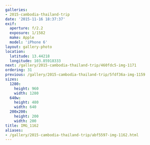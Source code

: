 ```yaml
---
galleries:
- 2015-cambodia-thailand-trip
date: '2015-11-16 18:37:37'
exif:
  aperture: f/2.2
  exposure: 1/1582
  make: Apple
  model: 'iPhone 6'
layout: gallery-photo
location:
  latitude: 13.44218
  longitude: 103.85918333
next: /gallery/2015-cambodia-thailand-trip/460fdc5-img-1171
ordering: 31
previous: /gallery/2015-cambodia-thailand-trip/5fdf36a-img-1159
sizes:
  1280:
    height: 960
    width: 1280
  640w:
    height: 480
    width: 640
  200x200:
    height: 200
    width: 200
title: IMG_1162
aliases:
- /gallery/2015-cambodia-thailand-trip/abf5597-img-1162.html
---
```

